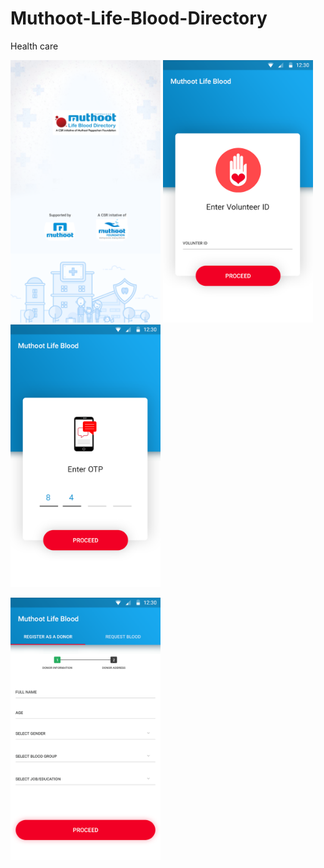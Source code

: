 # Muthoot-Life-Blood-Directory
Health care 


<img src="https://github.com/raheez/Muthoot-Life-Blood-Directory/blob/master/Snapshots/1_Splash_Screen.png" width="240" height="420">    <img src="https://github.com/raheez/Muthoot-Life-Blood-Directory/blob/master/Snapshots/2_Volunteer_id.png" width="240" height="420">    <img src="https://github.com/raheez/Muthoot-Life-Blood-Directory/blob/master/Snapshots/3_OPT_Screen.png" width="240" height="420">


<img src="https://github.com/raheez/Muthoot-Life-Blood-Directory/blob/master/Snapshots/4_Form_filling.png" width="240" height="420">  
